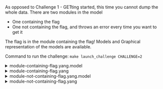 As opposed to Challenge 1 - GETting started, this time you cannot dump the whole data.
There are two modules in the model

* One containing the flag
* One not containing the flag, and throws an error every time you want to get it

The flag is in the module containing the flag!
Models and Graphical representation of the models are available.

Command to run the challenge: `make launch_challenge CHALLENGE=2`

<details>
  <summary>module-containing-flag.yang.model</summary>

````
module: module-containing-flag
  +--rw flag-container
     +--ro flag?   string
````

</details>

<details>
  <summary>module-containing-flag.yang</summary>

````
module module-containing-flag {
    yang-version 1.1;
    namespace "urn:module-flag:1.0";
  prefix "module-flag";

  contact
    "florian.salaun@nokia.com";

  description
    "Basic model used for a CTF aiming at make people familiar with NETCONF";

  revision "2024-07-11" {
   description "Creation";
  }

  container flag-container
  {
      leaf flag
      {
          config false;
          type string;
          description "The flag";
      }
  }
}
````

</details>

<details>
  <summary>module-not-containing-flag.yang.model</summary>

````
module: module-not-containing-flag
  +--rw no-flag-container
     +--ro no-flag?   string
````

</details>

<details>
  <summary>module-not-containing-flag.yang</summary>

````
module module-not-containing-flag {
    yang-version 1.1;
    namespace "urn:module-noflag:1.0";
  prefix "module-noflag";

  contact
    "florian.salaun@nokia.com";

  description
    "Basic model used for a CTF aiming at make people familiar with NETCONF";

  revision "2024-07-11" {
   description "Creation";
  }

  container no-flag-container
  {
      leaf no-flag
      {
          config false;
          type string;
          description "Not The flag";
      }
  }
}
````

</details>